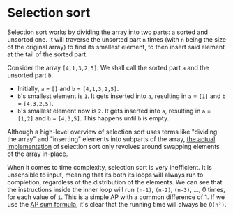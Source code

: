 # Selection sort

Selection sort works by dividing the array into two parts: a sorted and unsorted
one. It will traverse the unsorted part `n` times (with `n` being the size of
the original array) to find its smallest element, to then insert said element at
the tail of the sorted part.

Consider the array `[4,1,3,2,5]`. We shall call the sorted part `a` and the
unsorted part `b`.

- Initially, `a` = `[]` and `b` = `[4,1,3,2,5]`.
- `b`'s smallest element is `1`. It gets inserted into `a`, resulting in `a` =
  `[1]` and `b` = `[4,3,2,5]`.
- `b`'s smallest element now is `2`. It gets inserted into `a`, resulting in `a`
  = `[1,2]` and `b` = `[4,3,5]`. This happens until `b` is empty.

Although a high-level overview of selection sort uses terms like "dividing the
array" and "inserting" elements into subparts of the array,
[the actual implementation](./selectionSort.js) of selection sort only revolves
around swapping elements of the array in-place.

When it comes to time complexity, selection sort is very inefficient. It is
unsensible to input, meaning that its both its loops will always run to
completion, regardless of the distribution of the elements. We can see that the
instructions inside the inner loop will run `(n-1)`, `(n-2)`, `(n-3)`, ..., 0
times, for each value of `i`. This is a simple AP with a common difference of 1.
If we use the
[AP sum formula](https://en.wikipedia.org/wiki/Arithmetic_progression#Sum), it's
clear that the running time will always be `O(n²)`.
